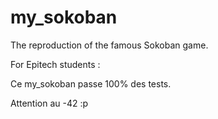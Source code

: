 # my_sokoban
The reproduction of the famous Sokoban game.

For Epitech students :

Ce my_sokoban passe 100% des tests.

Attention au -42 :p
